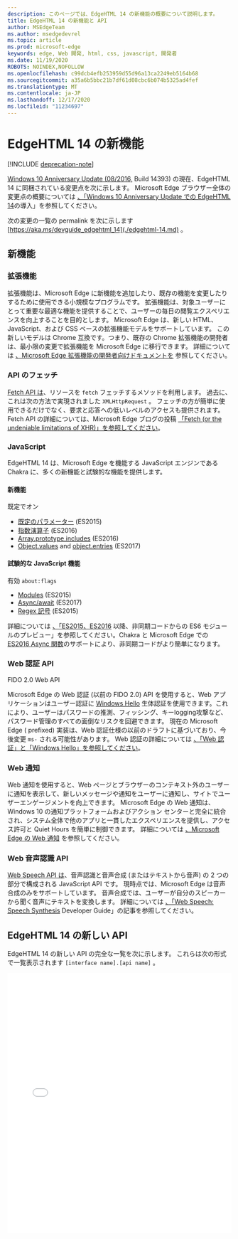 ```yaml
---
description: このページでは、EdgeHTML 14 の新機能の概要について説明します。
title: EdgeHTML 14 の新機能と API
author: MSEdgeTeam
ms.author: msedgedevrel
ms.topic: article
ms.prod: microsoft-edge
keywords: edge, Web 開発, html, css, javascript, 開発者
ms.date: 11/19/2020
ROBOTS: NOINDEX,NOFOLLOW
ms.openlocfilehash: c99dcb4efb253959d55d96a13ca2249eb5164b68
ms.sourcegitcommit: a35a6b5bbc21b7df61d08cbc6b074b5325ad4fef
ms.translationtype: MT
ms.contentlocale: ja-JP
ms.lasthandoff: 12/17/2020
ms.locfileid: "11234697"
---
```

# EdgeHTML 14 の新機能  

[!INCLUDE [deprecation-note](../../includes/legacy-edge-note.md)]  

[Windows 10 Anniversary Update \(08/2016,](https://blogs.windows.com/windowsexperience/2016/06/29) Build 14393\) の現在、EdgeHTML 14 に同梱されている変更点を次に示します。  Microsoft Edge ブラウザー全体の変更点の概要については [、「Windows 10 Anniversary Update での EdgeHTML 14](https://blogs.windows.com/msedgedev/2016/08/04)の導入」を参照してください。  

次の変更の一覧の permalink を次に示します [https://aka.ms/devguide_edgehtml_14](./edgehtml-14.md) 。  

## 新機能  

### 拡張機能  

拡張機能は、Microsoft Edge に新機能を追加したり、既存の機能を変更したりするために使用できる小規模なプログラムです。  拡張機能は、対象ユーザーにとって重要な最適な機能を提供することで、ユーザーの毎日の閲覧エクスペリエンスを向上することを目的とします。  Microsoft Edge は、新しい HTML、JavaScript、および CSS ベースの拡張機能モデルをサポートしています。  この新しいモデルは Chrome 互換です。つまり、既存の Chrome 拡張機能の開発者は、最小限の変更で拡張機能を Microsoft Edge に移行できます。  詳細については [、Microsoft Edge 拡張機能の開発者向けドキュメントを](../../extensions/index.md) 参照してください。  

### API のフェッチ  
[Fetch API は](https://fetch.spec.whatwg.org#fetch-api)、リソースを `fetch` フェッチするメソッドを利用します。  過去に、これは次の方法で実現されました `XMLHttpRequest` 。  フェッチの方が簡単に使用できるだけでなく、要求と応答への低いレベルのアクセスも提供されます。  Fetch API の詳細については、Microsoft Edge ブログの投稿 [「Fetch (or the undeniable limitations of XHR)」を参照してください](https://blogs.windows.com/msedgedev/2016/05/24)。  

### JavaScript  

EdgeHTML 14 は、Microsoft Edge を機能する JavaScript エンジンである Chakra に、多くの新機能と試験的な機能を提供します。  

#### 新機能  

既定でオン  

*   [既定のパラメーター](https://developer.microsoft.com/microsoft-edge/platform/status/defaultparameteres6) \(ES2015\)
*   [指数演算子](https://developer.microsoft.com/microsoft-edge/platform/status/exponentiationoperatores2016) \(ES2016\)
*   [Array.prototype.includes](https://developer.microsoft.com/microsoft-edge/platform/status/arrayprototypeincludeses2016) \(ES2016\)
*   [Object.values](https://developer.mozilla.org/docs/Web/JavaScript/Reference/Global_Objects/Object/values) and [object.entries](https://developer.mozilla.org/docs/Web/JavaScript/Reference/Global_Objects/Object/entries) \(ES2017\)  

#### 試験的な JavaScript 機能  

有効 `about:flags`  

*   [Modules](https://blogs.windows.com/msedgedev/2016/05/17) \(ES2015\)  
*   [Async/await](https://developer.microsoft.com/microsoft-edge/platform/status/asyncfunctionses2016) \(ES2017\)  
*   [Regex 記号](https://developer.microsoft.com/microsoft-edge/platform/status/regexpbuiltinses6) \(ES2015\)  

詳細については [、「ES2015、ES2016](https://blogs.windows.com/msedgedev/2016/05/17) 以降、非同期コードからの ES6 モジュールのプレビュー」を参照してください。Chakra と Microsoft Edge での [ES2016 Async 関数](https://blogs.windows.com/msedgedev/2015/09/30)のサポートにより、非同期コードがより簡単になります。  

### Web 認証 API  

FIDO 2.0 Web API  

Microsoft Edge の Web 認証 \(以前の FIDO 2.0\) API を使用すると、Web アプリケーションはユーザー認証に [Windows Hello](https://www.microsoft.com/windows/comprehensive-security) 生体認証を使用できます。これにより、ユーザーはパスワードの推測、フィッシング、キーlogging攻撃など、パスワード管理のすべての面倒なリスクを回避できます。  現在の Microsoft Edge \( prefixed\) 実装は、Web 認証仕様の以前のドラフトに基づいており、今後変更 `ms-` される可能性があります。  Web 認証の詳細については  [、「Web 認証」と「Windows Hello」を参照してください](../windows-integration/web-authentication.md)。

### Web 通知
Web 通知を使用すると、Web ページとブラウザーのコンテキスト外のユーザーに通知を表示して、新しいメッセージや通知をユーザーに通知し、サイトでユーザーエンゲージメントを向上できます。  Microsoft Edge の Web 通知は、Windows 10 の通知プラットフォームおよびアクション センターと完全に統合され、システム全体で他のアプリと一貫したエクスペリエンスを提供し、アクセス許可と Quiet Hours を簡単に制御できます。  詳細については [、Microsoft Edge の Web 通知](https://blogs.windows.com/msedgedev/2016/05/16) を参照してください。  

### Web 音声認識 API
[Web Speech API は](https://dvcs.w3.org/hg/speech-api/raw-file/tip/speechapi.html)、音声認識と音声合成 \(またはテキストから音声\) の 2 つの部分で構成される JavaScript API です。  現時点では、Microsoft Edge は音声合成のみをサポートしています。  音声合成では、ユーザーが自分のスピーカーから聞く音声にテキストを変換します。  詳細については [、「Web Speech: Speech Synthesis](https://developer.mozilla.org/docs/Web/API/Web_Speech_API) Developer Guide」の記事を参照してください。  

## EdgeHTML 14 の新しい API

EdgeHTML 14 の新しい API の完全な一覧を次に示します。  これらは次の形式で一覧表示されます `[interface name].[api name]` 。  

<iframe height='585' scrolling='no' title='EdgeHTML 14 の新しい API' src='//codepen.io/MSEdgeDev/embed/oWMEPE/?height=585&theme-id=23761&default-tab=result&embed-version=2' frameborder='no' allowtransparency='true' allowfullscreen='true' style='width: 100%;'>CodePen の <a href='https://codepen.io/MSEdgeDev/pen/oWMEPE/'> EdgeHTML 14 の Pen New API </a> (MSEdgeDev ( <a href='https://codepen.io/MSEdgeDev'> @MSEdgeDev ) </a> を <a href='https://codepen.io'> 参照してください </a> 。</iframe>  
